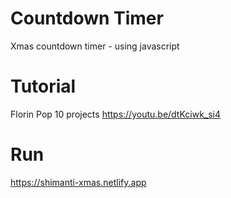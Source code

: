 # Countdown Timer
Xmas countdown timer - using javascript

# Tutorial
Florin Pop 10 projects
https://youtu.be/dtKciwk_si4

# Run
https://shimanti-xmas.netlify.app

